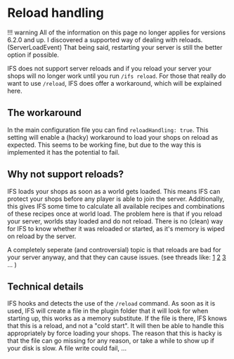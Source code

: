 # Reload handling

!!! warning
    All of the information on this page no longer applies for versions 6.2.0 and up. I discovered a supported way of 
    dealing with reloads. (ServerLoadEvent) That being said, restarting your server is still the better option if 
    possible.
    
IFS does not support server reloads and if you reload your server your shops will no longer work until you run
`/ifs reload`. For those that really do want to use `/reload`, IFS does offer a workaround, which will be explained 
here.

## The workaround
In the main configuration file you can find `reloadHandling: true`. This setting will enable a (hacky) workaround to 
load your shops on reload as expected. This seems to be working fine, but due to the way this is implemented it has the
potential to fail.

## Why not support reloads?
IFS loads your shops as soon as a world gets loaded. This means IFS can protect your shops before any player is able to 
join the server. Additionally, this gives IFS some time to calculate all available recipes and combinations of these 
recipes once at world load. The problem here is that if you reload your server, worlds stay loaded and do not reload.
There is no (clean) way for IFS to know whether it was reloaded or started, as it's memory is wiped on reload by the 
server.

A completely seperate (and controversial) topic is that reloads are bad for your server anyway, and that they can cause
issues. (see threads like: 
[1](https://bukkit.org/threads/is-reload-that-bad.129514/) 
[2](https://bukkit.org/threads/petition-to-remove-the-reload-command.43212/)
[3](https://www.spigotmc.org/threads/lets-kill-reload-or-make-it-better.35611/)
...
)

## Technical details
IFS hooks and detects the use of the `/reload` command. As soon as it is used, IFS will create a file in the plugin 
folder that it will look for when starting up, this works as a memory substitute. If the file is there, IFS knows that 
this is a reload, and not a "cold start". It will then be able to handle this appropriately by force loading your shops.
The reason that this is hacky is that the file can go missing for any reason, or take a while to show up if your disk is
slow. A file write could fail, ...